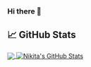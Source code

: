 ### Hi there 👋

## &#x1f4c8; GitHub Stats

<a href="https://github.com/NikitaRubocki/NikitaRubocki">
  <img align="center" src="https://github-readme-stats.vercel.app/api/top-langs/?username=NikitaRubocki&count_private=true&langs_count=8&theme=rose_pine&layout=compact" />
</a>
<a href="https://github.com/NikitaRubocki/NikitaRubocki">
  <img align="center" src="https://github-readme-stats.vercel.app/api?username=NikitaRubocki&show_icons=true&line_height=27&count_private=true&theme=rose_pine" alt="Nikita's GitHub Stats" />
</a>

<!--
**NikitaRubocki/nikitarubocki** is a ✨ _special_ ✨ repository because its `README.md` (this file) appears on your GitHub profile.

Here are some ideas to get you started:

- 🔭 I’m currently working on ...
- 🌱 I’m currently learning ...
- 👯 I’m looking to collaborate on ...
- 🤔 I’m looking for help with ...
- 💬 Ask me about ...
- 📫 How to reach me: ...
- 😄 Pronouns: ...
- ⚡ Fun fact: ...
-->
